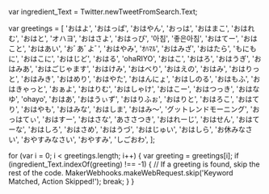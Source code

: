 var ingredient_Text = Twitter.newTweetFromSearch.Text;

var greetings = [
  'おはよ',
  'おはっぱ',
  'おはやん',
  'おっは',
  'おはまこ',
  'おはれむ',
  'おはと',
  'オハヨ',
  'おはさよ',
  'おはっぴ',
  '아침',
  '좋은아침',
  'おはてー',
  'おはこと',
  'おはあい',
  'おﾞあﾞよﾞ',
  'おはやみ',
  'ｵﾊﾏﾙ',
  'おはみざ',
  'おはたら',
  'もにもに',
  'おはこに',
  'おはじど',
  'おはる',
  'ohaRIYO',
  'おはこ',
  'おはろ',
  'おはうぎ',
  'おはみあ',
  'おはごじゃます',
  'おはけみ',
  'おはべり',
  'おはえの',
  'おはみ',
  'おはりっと',
  'おはみき',
  'おはめり',
  'おはやた',
  'おはんにょ',
  'おはしのる',
  'おはもふ',
  'おはきゃっと',
  'おぁよ',
  'おはりむ',
  'おはしゃけ',
  'おはこー',
  'おはつっき',
  'おはなゆ',
  'ohayo',
  'おはあ',
  'おはうぃず',
  'おはりふぉ',
  'おはりと',
  'おはろこ',
  'おはてり',
  'おはやも',
  'おはみな',
  'おはしま',
  'おはみ～',
  'グットレンドモーニング',
  'おっはてぃ',
  'おはすー',
  'おはさな',
  'あささつき',
  'おはれーじ',
  'おはせん',
  'おはてーな',
  'おはしろ',
  'おはさめ',
  'おはうづ',
  'おはじゅい',
  'おはしら',
  'お休みなさい',
  'おやすみなさい',
  'おやすみ',
  'しごおわ',
];

for (var i = 0; i < greetings.length; i++) {
  var greeting = greetings[i];
  if (ingredient_Text.indexOf(greeting) !== -1) {
    // If a greeting is found, skip the rest of the code.
    MakerWebhooks.makeWebRequest.skip('Keyword Matched, Action Skipped!');
    break;
  }
}
